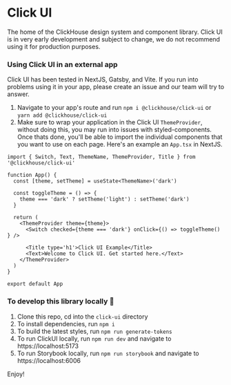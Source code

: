 # Click UI
The home of the ClickHouse design system and component library. Click UI is in very early development and subject to change, we do not recommend using it for production purposes.

### Using Click UI in an external app
Click UI has been tested in NextJS, Gatsby, and Vite. If you run into problems using it in your app, please create an issue and our team will try to answer.
1. Navigate to your app's route and run
   `npm i @clickhouse/click-ui`
   or
   `yarn add @clickhouse/click-ui`
2. Make sure to wrap your application in the Click UI `ThemeProvider`, without doing this, you may run into issues with styled-components. Once thats done, you'll be able to import the individual components that you want to use on each page. Here's an example an `App.tsx` in NextJS.

```
import { Switch, Text, ThemeName, ThemeProvider, Title } from '@clickhouse/click-ui'

function App() {
  const [theme, setTheme] = useState<ThemeName>('dark')

  const toggleTheme = () => {
    theme === 'dark' ? setTheme('light') : setTheme('dark')
  }

  return (
    <ThemeProvider theme={theme}>
      <Switch checked={theme === 'dark'} onClick={() => toggleTheme() } />

      <Title type='h1'>Click UI Example</Title>
      <Text>Welcome to Click UI. Get started here.</Text>
    </ThemeProvider>
  )
}

export default App
```
    


### To develop this library locally 🚀
1. Clone this repo, cd into the `click-ui` directory
2. To install dependencies, run `npm i` 
3. To build the latest styles, run `npm run generate-tokens`
4. To run ClickUI locally, run `npm run dev` and navigate to https://localhost:5173
5. To run Storybook locally, run `npm run storybook` and navigate to https://localhost:6006

Enjoy! 
